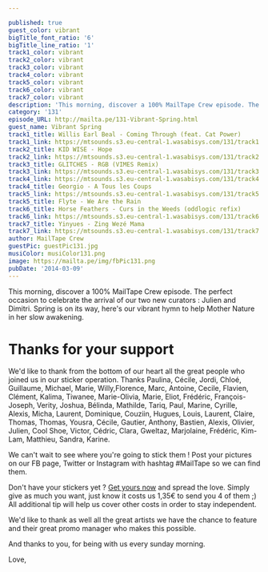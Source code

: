 ```yaml
---

published: true
guest_color: vibrant
bigTitle_font_ratio: '6'
bigTitle_line_ratio: '1'
track1_color: vibrant
track2_color: vibrant
track3_color: vibrant
track4_color: vibrant
track5_color: vibrant
track6_color: vibrant
track7_color: vibrant
description: 'This morning, discover a 100% MailTape Crew episode. The perfect occasion to celebrate the arrival of our two new curators : Julien and Dimitri. Spring is on its way, here’s our vibrant hymn to help Mother Nature in her slow awakening.'
category: '131'
episode_URL: http://mailta.pe/131-Vibrant-Spring.html
guest_name: Vibrant Spring
track1_title: Willis Earl Beal - Coming Through (feat. Cat Power)
track1_link: https://mtsounds.s3.eu-central-1.wasabisys.com/131/track1.mp3
track2_title: KID WISE - Hope
track2_link: https://mtsounds.s3.eu-central-1.wasabisys.com/131/track2.mp3
track3_title: GLITCHES - RGB (VIMES Remix)
track3_link: https://mtsounds.s3.eu-central-1.wasabisys.com/131/track3.mp3
track4_link: https://mtsounds.s3.eu-central-1.wasabisys.com/131/track4.mp3
track4_title: Georgio - A Tous les Coups
track5_link: https://mtsounds.s3.eu-central-1.wasabisys.com/131/track5.mp3
track5_title: Flyte - We Are the Rain
track6_title: Horse Feathers - Curs in the Weeds (oddlogic refix)
track6_link: https://mtsounds.s3.eu-central-1.wasabisys.com/131/track6.mp3
track7_title: Yinyues - Zing Wezé Mama
track7_link: https://mtsounds.s3.eu-central-1.wasabisys.com/131/track7.mp3
author: MailTape Crew
guestPic: guestPic131.jpg
musiColor: musiColor131.png
image: https://mailta.pe/img/fbPic131.png
pubDate: '2014-03-09'
---
```



This morning, discover a 100% MailTape Crew episode. The perfect occasion to celebrate the arrival of our two new curators : Julien and Dimitri. Spring is on its way, here's our vibrant hymn to help Mother Nature in her slow awakening.


# Thanks for your support
We'd like to thank from the bottom of our heart all the great people who joined us in our sticker operation. Thanks Paulina, Cécile, Jordi, Chloé, Guillaume, Michael, Marie, Willy,Florence, Marc, Antoine, Cecile, Flavien, Clément,
Kalima, Tiwanee, Marie-Olivia, Marie, Eliot, Frédéric, François-Joseph,
Verity, Joshua, Bélinda, Mathilde, Tariq, Paul, Marine, Cyrille, Alexis, Micha, Laurent, Dominique, Couziin, Hugues, Louis, Laurent, Claire, Thomas, Thomas, Yousra, Cécile, Gautier, Anthony, Bastien, Alexis, Olivier, Julien, Cool Shoe, Victor, Cédric, Clara, Gweltaz, Marjolaine, Frédéric, Kim-Lam, Matthieu, Sandra, Karine.

We can't wait to see where you're going to stick them ! Post your pictures on our FB page, Twitter or Instagram with hashtag #MailTape so we can find them.

Don't have your stickers yet ? [Get yours now](https://www.paypal.com/cgi-bin/webscr?cmd=_s-xclick&hosted_button_id=CYNVPXU22G482) and spread the love. Simply give as much you want, just know it costs us 1,35€ to send you 4 of them ;) All additional tip will help us cover other costs in order to stay independent.

We'd like to thank as well all the great artists we have the chance to feature and their great promo manager who makes this possible.

And thanks to you, for being with us every sunday morning.

Love,